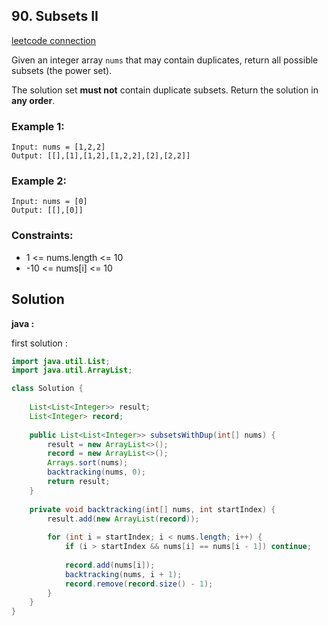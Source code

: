 ## 90. Subsets II

[leetcode connection](https://leetcode.com/problems/subsets-ii/)

Given an integer array `nums` that may contain duplicates, return all possible subsets (the power set).

The solution set **must not** contain duplicate subsets. Return the solution in **any order**.

### Example 1:
```
Input: nums = [1,2,2]
Output: [[],[1],[1,2],[1,2,2],[2],[2,2]]
```

### Example 2:
```
Input: nums = [0]
Output: [[],[0]]
```

### Constraints:

* 1 <= nums.length <= 10
* -10 <= nums[i] <= 10

## Solution

**java :**

first solution :
```java
import java.util.List;
import java.util.ArrayList;

class Solution {
    
    List<List<Integer>> result;
    List<Integer> record;
    
    public List<List<Integer>> subsetsWithDup(int[] nums) {
        result = new ArrayList<>();
        record = new ArrayList<>();
        Arrays.sort(nums);
        backtracking(nums, 0);
        return result;
    }
    
    private void backtracking(int[] nums, int startIndex) {
        result.add(new ArrayList(record));
        
        for (int i = startIndex; i < nums.length; i++) {
            if (i > startIndex && nums[i] == nums[i - 1]) continue;
            
            record.add(nums[i]);
            backtracking(nums, i + 1);
            record.remove(record.size() - 1);
        }
    }
}
```